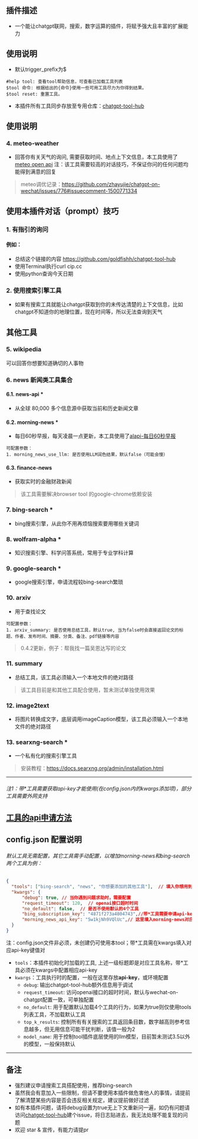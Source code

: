 ## 插件描述
* 一个能让chatgpt联网，搜索，数字运算的插件，将赋予强大且丰富的扩展能力   

## 使用说明
* 默认trigger_prefix为$  

```text
#help tool: 查看tool帮助信息，可查看已加载工具列表  
$tool 命令: 根据给出的{命令}使用一些可用工具尽力为你得到结果。  
$tool reset: 重置工具。  
```

* 本插件所有工具同步存放至专用仓库：[chatgpt-tool-hub](https://github.com/goldfishh/chatgpt-tool-hub)

## 使用说明

### 4. meteo-weather
* 回答你有关天气的询问, 需要获取时间、地点上下文信息，本工具使用了[meteo open api](https://open-meteo.com/)
注：该工具需要较高的对话技巧，不保证你问的任何问题均能得到满意的回复

> meteo调优记录：https://github.com/zhayujie/chatgpt-on-wechat/issues/776#issuecomment-1500771334

## 使用本插件对话（prompt）技巧
### 1. 有指引的询问
#### 例如：
- 总结这个链接的内容 https://github.com/goldfishh/chatgpt-tool-hub
- 使用Terminal执行curl cip.cc
- 使用python查询今天日期

### 2. 使用搜索引擎工具
- 如果有搜索工具就能让chatgpt获取到你的未传达清楚的上下文信息，比如chatgpt不知道你的地理位置，现在时间等，所以无法查询到天气

## 其他工具

### 5. wikipedia
可以回答你想要知道确切的人事物

### 6. news 新闻类工具集合

#### 6.1. news-api *
* 从全球 80,000 多个信息源中获取当前和历史新闻文章

#### 6.2. morning-news *
* 每日60秒早报，每天凌晨一点更新，本工具使用了[alapi-每日60秒早报](https://alapi.cn/api/view/93)

```text
可配置参数：
1. morning_news_use_llm: 是否使用LLM润色结果，默认false（可能会慢）
```

#### 6.3. finance-news
* 获取实时的金融财政新闻

> 该工具需要解决browser tool 的google-chrome依赖安装

### 7. bing-search *
* bing搜索引擎，从此你不用再烦恼搜索要用哪些关键词

### 8. wolfram-alpha *
* 知识搜索引擎、科学问答系统，常用于专业学科计算

### 9. google-search *
* google搜索引擎，申请流程较bing-search繁琐

### 10. arxiv
* 用于查找论文

```text
可配置参数：
1. arxiv_summary: 是否使用总结工具，默认true, 当为false时会直接返回论文的标题、作者、发布时间、摘要、分类、备注、pdf链接等内容
```

> 0.4.2更新，例子：帮我找一篇吴恩达写的论文

### 11. summary
* 总结工具，该工具必须输入一个本地文件的绝对路径

> 该工具目前是和其他工具配合使用，暂未测试单独使用效果

### 12. image2text
* 将图片转换成文字，底层调用imageCaption模型，该工具必须输入一个本地文件的绝对路径

### 13. searxng-search *
* 一个私有化的搜索引擎工具

> 安装教程：https://docs.searxng.org/admin/installation.html

---

###### 注1：带*工具需要获取api-key才能使用(在config.json内的kwargs添加项)，部分工具需要外网支持  
## [工具的api申请方法](https://github.com/goldfishh/chatgpt-tool-hub/blob/master/docs/apply_optional_tool.md)

## config.json 配置说明
###### 默认工具无需配置，其它工具需手动配置，以增加morning-news和bing-search两个工具为例：
```json
{
  "tools": ["bing-search", "news", "你想要添加的其他工具"],  // 填入你想用到的额外工具名，这里加入了工具"bing-search"和工具"news"(news工具会自动加载morning-news、finance-news等子工具)
  "kwargs": {
      "debug": true, // 当你遇到问题求助时，需要配置
      "request_timeout": 120,  // openai接口超时时间
      "no_default": false,  // 是否不使用默认的4个工具
      "bing_subscription_key": "4871f273a4804743",//带*工具需要申请api-key，这里填入了工具bing-search对应的api，api_name参考前述`工具的api申请方法`
      "morning_news_api_key": "5w1kjNh9VQlUc",// 这里填入morning-news对应的api
  }
}

```
注：config.json文件非必须，未创建仍可使用本tool；带*工具需在kwargs填入对应api-key键值对  
- `tools`：本插件初始化时加载的工具, 上述一级标题即是对应工具名称，带*工具必须在kwargs中配置相应api-key
- `kwargs`：工具执行时的配置，一般在这里存放**api-key**，或环境配置
  - `debug`: 输出chatgpt-tool-hub额外信息用于调试
  - `request_timeout`: 访问openai接口的超时时间，默认与wechat-on-chatgpt配置一致，可单独配置
  - `no_default`: 用于配置默认加载4个工具的行为，如果为true则仅使用tools列表工具，不加载默认工具
  - `top_k_results`: 控制所有有关搜索的工具返回条目数，数字越高则参考信息越多，但无用信息可能干扰判断，该值一般为2
  - `model_name`: 用于控制tool插件底层使用的llm模型，目前暂未测试3.5以外的模型，一般保持默认

---

## 备注
- 强烈建议申请搜索工具搭配使用，推荐bing-search
- 虽然我会有意加入一些限制，但请不要使用本插件做危害他人的事情，请提前了解清楚某些内容是否会违反相关规定，建议提前做好过滤
- 如有本插件问题，请将debug设置为true无上下文重新问一遍，如仍有问题请访问[chatgpt-tool-hub](https://github.com/goldfishh/chatgpt-tool-hub)建个issue，将日志贴进去，我无法处理不能复现的问题
- 欢迎 star & 宣传，有能力请提pr
